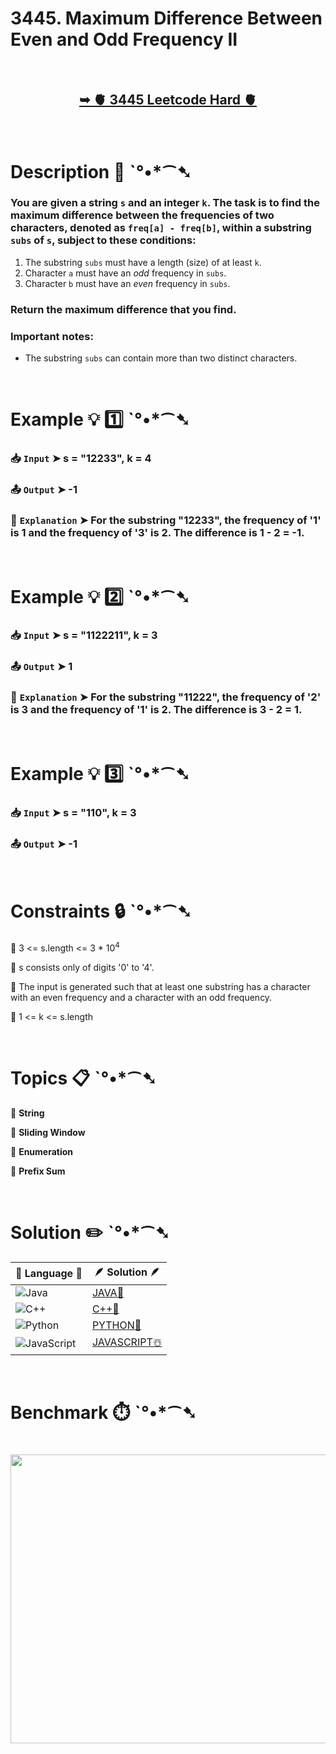 # 3445. Maximum Difference Between Even and Odd Frequency II

</br>

<h2 align="center"> 

<a href="https://leetcode.com/problems/maximum-difference-between-even-and-odd-frequency-ii/description/?envType=daily-question&envId=2025-06-11"><strong>➥ 🫀 3445 Leetcode Hard 🫀 </strong></a>
</h2>

</br>

# Description 📜 ˋ°•*⁀➷

### You are given a string `s` and an integer `k`. The task is to find the maximum difference between the frequencies of two characters, denoted as `freq[a] - freq[b]`, within a substring `subs` of `s`, subject to these conditions:

1. The substring `subs` must have a length (size) of at least `k`.
2. Character `a` must have an *odd* frequency in `subs`.
3. Character `b` must have an *even* frequency in `subs`.

### Return the maximum difference that you find.

### Important notes:

- The substring `subs` can contain more than two distinct characters.

</br>

# Example 💡 1️⃣ ˋ°•*⁀➷

  ### 📥 `Input`  ➤ s = "12233", k = 4

  ### 📤 `Output`  ➤ -1

  ### 🔦 `Explanation`  ➤ For the substring "12233", the frequency of '1' is 1 and the frequency of '3' is 2. The difference is 1 - 2 = -1.

</br>

# Example 💡 2️⃣ ˋ°•*⁀➷

  ### 📥 `Input` ➤ s = "1122211", k = 3

  ### 📤 `Output`  ➤ 1

  ### 🔦 `Explanation` ➤ For the substring "11222", the frequency of '2' is 3 and the frequency of '1' is 2. The difference is 3 - 2 = 1.

</br>

# Example 💡 3️⃣ ˋ°•*⁀➷

  ### 📥 `Input` ➤ s = "110", k = 3

  ### 📤 `Output`  ➤ -1

</br>

# Constraints 🔒 ˋ°•*⁀➷

🔹 3 <= s.length <= 3 * 10<sup>4</sup> </br>

🔹 s consists only of digits '0' to '4'. </br>

🔹 The input is generated such that at least one substring has a character with an even frequency and a character with an odd frequency. </br>

🔹 1 <= k <= s.length </br>

</br>

# Topics 📋 ˋ°•*⁀➷

🔸 **String** </br>

🔸 **Sliding Window** </br>

🔸 **Enumeration** </br>

🔸 **Prefix Sum** </br>

</br>

# Solution ✏️ ˋ°•*⁀➷

| 📒 Language 📒  | 🪶 Solution 🪶 |
| ------------- | ------------- |
|  ![Java](https://img.shields.io/badge/java-%23ED8B00.svg?style=for-the-badge&logo=openjdk&logoColor=white)  | [JAVA🍁]() |
|  ![C++](https://img.shields.io/badge/c++-%2300599C.svg?style=for-the-badge&logo=c%2B%2B&logoColor=white)  | [C++🎲]()  |
|  ![Python](https://img.shields.io/badge/python-3670A0?style=for-the-badge&logo=python&logoColor=ffdd54)    | [PYTHON🍰]() |
| ![JavaScript](https://img.shields.io/badge/javascript-%23323330.svg?style=for-the-badge&logo=javascript&logoColor=%23F7DF1E)   | [JAVASCRIPT☃️]() |

</br>

# Benchmark ⏱️ ˋ°•*⁀➷

<h1  align="center" >

<img src ="https://github.com/user-attachments/assets/ed7b2aea-24c8-4dbb-b8db-e39abddd39c7" width = "700px" height="462px" />

</h1>
